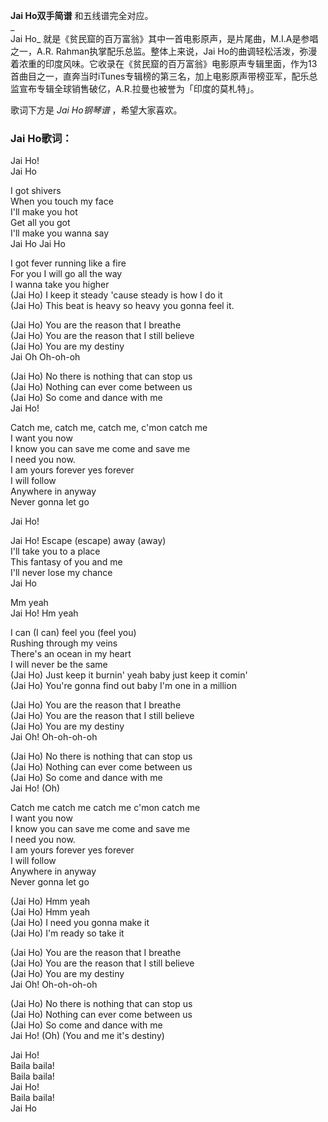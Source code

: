 

**Jai Ho双手简谱** 和五线谱完全对应。  
_  
Jai Ho_ 就是《贫民窟的百万富翁》其中一首电影原声，是片尾曲，M.I.A是参唱之一，A.R. Rahman执掌配乐总监。整体上来说，Jai
Ho的曲调轻松活泼，弥漫着浓重的印度风味。它收录在《贫民窟的百万富翁》电影原声专辑里面，作为13首曲目之一，直奔当时iTunes专辑榜的第三名，加上电影原声带榜亚军，配乐总监宣布专辑全球销售破亿，A.R.拉曼也被誉为「印度的莫札特」。  
  
歌词下方是 _Jai Ho钢琴谱_ ，希望大家喜欢。

### Jai Ho歌词：

Jai Ho!  
Jai Ho

I got shivers  
When you touch my face  
I'll make you hot  
Get all you got  
I'll make you wanna say  
Jai Ho Jai Ho

I got fever running like a fire  
For you I will go all the way  
I wanna take you higher  
(Jai Ho) I keep it steady 'cause steady is how I do it  
(Jai Ho) This beat is heavy so heavy you gonna feel it.

(Jai Ho) You are the reason that I breathe  
(Jai Ho) You are the reason that I still believe  
(Jai Ho) You are my destiny  
Jai Oh Oh-oh-oh

(Jai Ho) No there is nothing that can stop us  
(Jai Ho) Nothing can ever come between us  
(Jai Ho) So come and dance with me  
Jai Ho!

Catch me, catch me, catch me, c'mon catch me  
I want you now  
I know you can save me come and save me  
I need you now.  
I am yours forever yes forever  
I will follow  
Anywhere in anyway  
Never gonna let go

Jai Ho!

Jai Ho! Escape (escape) away (away)  
I'll take you to a place  
This fantasy of you and me  
I'll never lose my chance  
Jai Ho

Mm yeah  
Jai Ho! Hm yeah

I can (I can) feel you (feel you)  
Rushing through my veins  
There's an ocean in my heart  
I will never be the same  
(Jai Ho) Just keep it burnin' yeah baby just keep it comin'  
(Jai Ho) You're gonna find out baby I'm one in a million

(Jai Ho) You are the reason that I breathe  
(Jai Ho) You are the reason that I still believe  
(Jai Ho) You are my destiny  
Jai Oh! Oh-oh-oh-oh

(Jai Ho) No there is nothing that can stop us  
(Jai Ho) Nothing can ever come between us  
(Jai Ho) So come and dance with me  
Jai Ho! (Oh)

Catch me catch me catch me c'mon catch me  
I want you now  
I know you can save me come and save me  
I need you now.  
I am yours forever yes forever  
I will follow  
Anywhere in anyway  
Never gonna let go

(Jai Ho) Hmm yeah  
(Jai Ho) Hmm yeah  
(Jai Ho) I need you gonna make it  
(Jai Ho) I'm ready so take it

(Jai Ho) You are the reason that I breathe  
(Jai Ho) You are the reason that I still believe  
(Jai Ho) You are my destiny  
Jai Oh! Oh-oh-oh-oh

(Jai Ho) No there is nothing that can stop us  
(Jai Ho) Nothing can ever come between us  
(Jai Ho) So come and dance with me  
Jai Ho! (Oh) (You and me it's destiny)

Jai Ho!  
Baila baila!  
Baila baila!  
Jai Ho!  
Baila baila!  
Jai Ho

